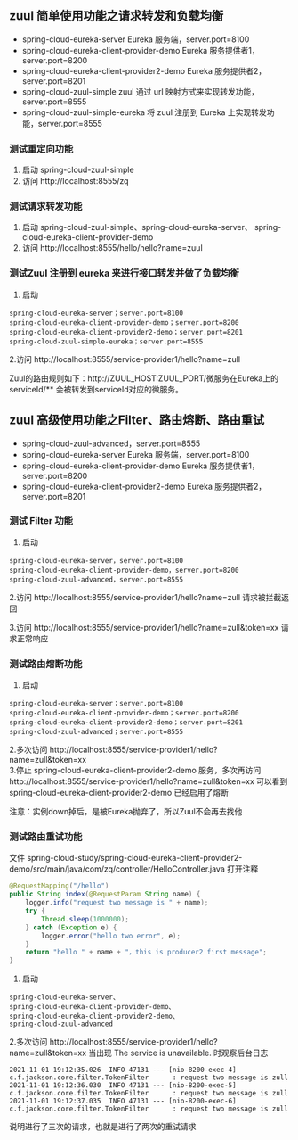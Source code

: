 ## zuul 简单使用功能之请求转发和负载均衡
* spring-cloud-eureka-server Eureka 服务端，server.port=8100
* spring-cloud-eureka-client-provider-demo Eureka 服务提供者1，server.port=8200  
* spring-cloud-eureka-client-provider2-demo  Eureka 服务提供者2，server.port=8201
* spring-cloud-zuul-simple  zuul 通过 url 映射方式来实现转发功能，server.port=8555
* spring-cloud-zuul-simple-eureka  将 zuul 注册到 Eureka 上实现转发功能，server.port=8555


### 测试重定向功能
1. 启动 spring-cloud-zuul-simple
2. 访问 http://localhost:8555/zq

### 测试请求转发功能
1. 启动 spring-cloud-zuul-simple、spring-cloud-eureka-server、 spring-cloud-eureka-client-provider-demo
2. 访问 http://localhost:8555/hello/hello?name=zuul

### 测试Zuul 注册到 eureka 来进行接口转发并做了负载均衡

1. 启动

```
spring-cloud-eureka-server；server.port=8100
spring-cloud-eureka-client-provider-demo；server.port=8200
spring-cloud-eureka-client-provider2-demo；server.port=8201
spring-cloud-zuul-simple-eureka；server.port=8555
```

2.访问 http://localhost:8555/service-provider1/hello?name=zull             

Zuul的路由规则如下：http://ZUUL_HOST:ZUUL_PORT/微服务在Eureka上的serviceId/** 会被转发到serviceId对应的微服务。

##  zuul 高级使用功能之Filter、路由熔断、路由重试
* spring-cloud-zuul-advanced，server.port=8555
* spring-cloud-eureka-server Eureka 服务端，server.port=8100
* spring-cloud-eureka-client-provider-demo Eureka 服务提供者1，server.port=8200
* spring-cloud-eureka-client-provider2-demo  Eureka 服务提供者2，server.port=8201

### 测试 Filter 功能

1. 启动 
```
spring-cloud-eureka-server，server.port=8100
spring-cloud-eureka-client-provider-demo，server.port=8200
spring-cloud-zuul-advanced，server.port=8555
```

2.访问 http://localhost:8555/service-provider1/hello?name=zull  请求被拦截返回 

3.访问 http://localhost:8555/service-provider1/hello?name=zull&token=xx 请求正常响应

### 测试路由熔断功能

1. 启动 
```
spring-cloud-eureka-server；server.port=8100
spring-cloud-eureka-client-provider-demo；server.port=8200
spring-cloud-eureka-client-provider2-demo；server.port=8201 
spring-cloud-zuul-advanced；server.port=8555
```
2.多次访问  http://localhost:8555/service-provider1/hello?name=zull&token=xx   
3.停止 spring-cloud-eureka-client-provider2-demo 服务，多次再访问 http://localhost:8555/service-provider1/hello?name=zull&token=xx 
可以看到 spring-cloud-eureka-client-provider2-demo 已经启用了熔断

注意：实例down掉后，是被Eureka抛弃了，所以Zuul不会再去找他

### 测试路由重试功能
文件 spring-cloud-study/spring-cloud-eureka-client-provider2-demo/src/main/java/com/zq/controller/HelloController.java 打开注释

```java
@RequestMapping("/hello")
public String index(@RequestParam String name) {
    logger.info("request two message is " + name);
    try {
        Thread.sleep(1000000);
    } catch (Exception e) {
        logger.error("hello two error", e);
    }
    return "hello " + name + "，this is producer2 first message";
}
```    
    
1. 启动 
```
spring-cloud-eureka-server、
spring-cloud-eureka-client-provider-demo、
spring-cloud-eureka-client-provider2-demo、
spring-cloud-zuul-advanced
```

2.多次访问  http://localhost:8555/service-provider1/hello?name=zull&token=xx 
当出现 The service is unavailable. 时观察后台日志

```
2021-11-01 19:12:35.026  INFO 47131 --- [nio-8200-exec-4] c.f.jackson.core.filter.TokenFilter      : request two message is zull
2021-11-01 19:12:36.030  INFO 47131 --- [nio-8200-exec-5] c.f.jackson.core.filter.TokenFilter      : request two message is zull
2021-11-01 19:12:37.035  INFO 47131 --- [nio-8200-exec-6] c.f.jackson.core.filter.TokenFilter      : request two message is zull
```

说明进行了三次的请求，也就是进行了两次的重试请求

